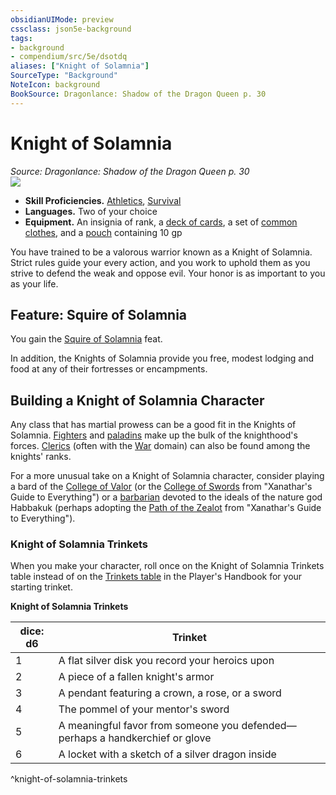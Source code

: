 ```yaml
---
obsidianUIMode: preview
cssclass: json5e-background
tags:
- background
- compendium/src/5e/dsotdq
aliases: ["Knight of Solamnia"]
SourceType: "Background"
NoteIcon: background
BookSource: Dragonlance: Shadow of the Dragon Queen p. 30
---
```

# Knight of Solamnia
*Source: Dragonlance: Shadow of the Dragon Queen p. 30*  
![](/2-Mechanics/CLI/backgrounds/img/knight-of-solamnia.webp#right)  

- **Skill Proficiencies.** [Athletics](/2-Mechanics/CLI/rules/skills.md#Athletics), [Survival](/2-Mechanics/CLI/rules/skills.md#Survival)  
- **Languages.** Two of your choice  
- **Equipment.** An insignia of rank, a [deck of cards](/2-Mechanics/CLI/items/playing-card-set.md), a set of [common clothes](/2-Mechanics/CLI/items/common-clothes.md), and a [pouch](/2-Mechanics/CLI/items/pouch.md) containing 10 gp  

You have trained to be a valorous warrior known as a Knight of Solamnia. Strict rules guide your every action, and you work to uphold them as you strive to defend the weak and oppose evil. Your honor is as important to you as your life.

## Feature: Squire of Solamnia

You gain the [Squire of Solamnia](/2-Mechanics/CLI/feats/squire-of-solamnia-dsotdq.md) feat.

In addition, the Knights of Solamnia provide you free, modest lodging and food at any of their fortresses or encampments.

## Building a Knight of Solamnia Character

Any class that has martial prowess can be a good fit in the Knights of Solamnia. [Fighters](/2-Mechanics/CLI/classes/fighter.md) and [paladins](/2-Mechanics/CLI/classes/paladin.md) make up the bulk of the knighthood's forces. [Clerics](/2-Mechanics/CLI/classes/cleric.md) (often with the [War](/2-Mechanics/CLI/classes/cleric-war-domain.md) domain) can also be found among the knights' ranks.

For a more unusual take on a Knight of Solamnia character, consider playing a bard of the [College of Valor](/2-Mechanics/CLI/classes/bard-college-of-valor.md) (or the [College of Swords](/2-Mechanics/CLI/classes/bard-college-of-swords-xge.md) from "Xanathar's Guide to Everything") or a [barbarian](/2-Mechanics/CLI/classes/barbarian.md) devoted to the ideals of the nature god Habbakuk (perhaps adopting the [Path of the Zealot](/2-Mechanics/CLI/classes/barbarian-path-of-the-zealot-xge.md) from "Xanathar's Guide to Everything").

### Knight of Solamnia Trinkets

When you make your character, roll once on the Knight of Solamnia Trinkets table instead of on the [Trinkets table](/2-Mechanics/CLI/items/trinket.md) in the Player's Handbook for your starting trinket.

**Knight of Solamnia Trinkets**

| dice: d6 | Trinket |
|----------|---------|
| 1 | A flat silver disk you record your heroics upon |
| 2 | A piece of a fallen knight's armor |
| 3 | A pendant featuring a crown, a rose, or a sword |
| 4 | The pommel of your mentor's sword |
| 5 | A meaningful favor from someone you defended—perhaps a handkerchief or glove |
| 6 | A locket with a sketch of a silver dragon inside |
^knight-of-solamnia-trinkets